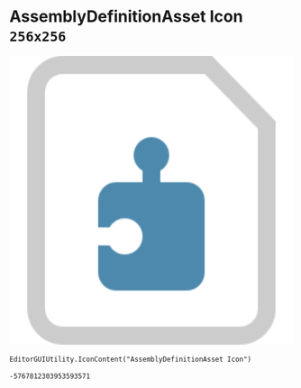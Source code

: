 # AssemblyDefinitionAsset Icon `256x256`
<img src="/img/AssemblyDefinitionAsset%20Icon.png" width=512 height=512>

``` CSharp
EditorGUIUtility.IconContent("AssemblyDefinitionAsset Icon")
```
```
-5767812303953593571
```
